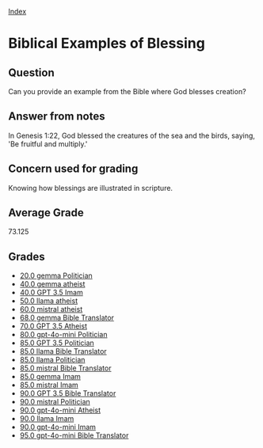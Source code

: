 
[Index](../../index.md)
# Biblical Examples of Blessing
## Question
Can you provide an example from the Bible where God blesses creation?

## Answer from notes
In Genesis 1:22, God blessed the creatures of the sea and the birds, saying, 'Be fruitful and multiply.'

## Concern used for grading
Knowing how blessings are illustrated in scripture.

## Average Grade
73.125

## Grades
 * [20.0 gemma Politician](../answers/gemma_Politician/Biblical_Examples_of_Blessing.md)
 * [40.0 gemma atheist](../answers/gemma_atheist/Biblical_Examples_of_Blessing.md)
 * [40.0 GPT 3.5 Imam](../answers/GPT_3.5_Imam/Biblical_Examples_of_Blessing.md)
 * [50.0 llama atheist](../answers/llama_atheist/Biblical_Examples_of_Blessing.md)
 * [60.0 mistral atheist](../answers/mistral_atheist/Biblical_Examples_of_Blessing.md)
 * [68.0 gemma Bible Translator](../answers/gemma_Bible_Translator/Biblical_Examples_of_Blessing.md)
 * [70.0 GPT 3.5 Atheist](../answers/GPT_3.5_Atheist/Biblical_Examples_of_Blessing.md)
 * [80.0 gpt-4o-mini Politician](../answers/gpt-4o-mini_Politician/Biblical_Examples_of_Blessing.md)
 * [85.0 GPT 3.5 Politician](../answers/GPT_3.5_Politician/Biblical_Examples_of_Blessing.md)
 * [85.0 llama Bible Translator](../answers/llama_Bible_Translator/Biblical_Examples_of_Blessing.md)
 * [85.0 llama Politician](../answers/llama_Politician/Biblical_Examples_of_Blessing.md)
 * [85.0 mistral Bible Translator](../answers/mistral_Bible_Translator/Biblical_Examples_of_Blessing.md)
 * [85.0 gemma Imam](../answers/gemma_Imam/Biblical_Examples_of_Blessing.md)
 * [85.0 mistral Imam](../answers/mistral_Imam/Biblical_Examples_of_Blessing.md)
 * [90.0 GPT 3.5 Bible Translator](../answers/GPT_3.5_Bible_Translator/Biblical_Examples_of_Blessing.md)
 * [90.0 mistral Politician](../answers/mistral_Politician/Biblical_Examples_of_Blessing.md)
 * [90.0 gpt-4o-mini Atheist](../answers/gpt-4o-mini_Atheist/Biblical_Examples_of_Blessing.md)
 * [90.0 llama Imam](../answers/llama_Imam/Biblical_Examples_of_Blessing.md)
 * [90.0 gpt-4o-mini Imam](../answers/gpt-4o-mini_Imam/Biblical_Examples_of_Blessing.md)
 * [95.0 gpt-4o-mini Bible Translator](../answers/gpt-4o-mini_Bible_Translator/Biblical_Examples_of_Blessing.md)
